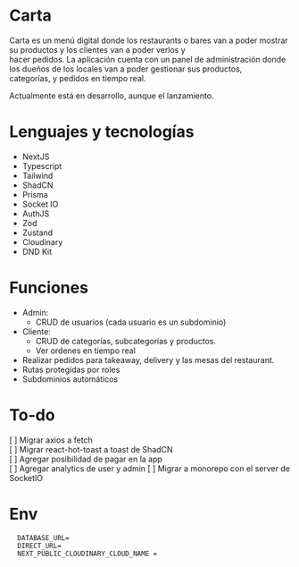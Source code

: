 # Carta

Carta es un menú digital donde los restaurants o bares van a poder mostrar su productos y los clientes van a poder verlos y  
hacer pedidos. La aplicación cuenta con un panel de administración donde los dueños de los locales van a poder gestionar sus productos,  
categorías, y pedidos en tiempo real.

Actualmente está en desarrollo, aunque el lanzamiento.

# Lenguajes y tecnologías

- NextJS
- Typescript
- Tailwind
- ShadCN
- Prisma
- Socket IO
- AuthJS
- Zod
- Zustand
- Cloudinary
- DND Kit

# Funciones

- Admin:
  - CRUD de usuarios (cada usuario es un subdominio)
- Cliente:
  - CRUD de categorías, subcategorías y productos.
  - Ver ordenes en tiempo real
- Realizar pedidos para takeaway, delivery y las mesas del restaurant.
- Rutas protegidas por roles
- Subdominios automáticos

# To-do

[ ] Migrar axios a fetch  
[ ] Migrar react-hot-toast a toast de ShadCN  
[ ] Agregar posibilidad de pagar en la app  
[ ] Agregar analytics de user y admin
[ ] Migrar a monorepo con el server de SocketIO

# Env

```
  DATABASE_URL=
  DIRECT_URL=
  NEXT_PUBLIC_CLOUDINARY_CLOUD_NAME =
```
